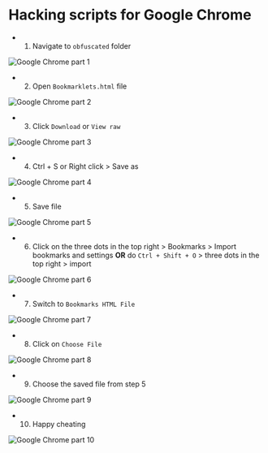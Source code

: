 # Hacking scripts for Google Chrome

* 1. Navigate to `obfuscated` folder

![Google Chrome part 1](tutorial/chrome/part%20(1).png)

* 2. Open `Bookmarklets.html` file

![Google Chrome part 2](tutorial/chrome/part%20(2).png)

* 3. Click `Download` or `View raw`

![Google Chrome part 3](tutorial/chrome/part%20(3).png)

* 4. Ctrl + S or Right click > Save as

![Google Chrome part 4](tutorial/chrome/part%20(4).png)

* 5. Save file

![Google Chrome part 5](tutorial/chrome/part%20(5).png)

* 6. Click on the three dots in the top right > Bookmarks > Import bookmarks and settings **OR** do `Ctrl + Shift + O` > three dots in the top right > import

![Google Chrome part 6](tutorial/chrome/part%20(6).png)

* 7. Switch to `Bookmarks HTML File`

![Google Chrome part 7](tutorial/chrome/part%20(7).png)

* 8. Click on `Choose File`

![Google Chrome part 8](tutorial/chrome/part%20(8).png)

* 9. Choose the saved file from step 5

![Google Chrome part 9](tutorial/chrome/part%20(9).png)

* 10. Happy cheating

![Google Chrome part 10](tutorial/chrome/part%20(10).png)
